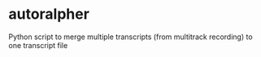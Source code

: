 # autoralpher
Python script to merge multiple transcripts (from multitrack recording) to one transcript file
